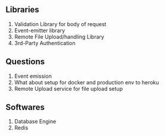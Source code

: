 ## Libraries

1. Validation Library for body of request
2. Event-emitter library
3. Remote File Upload/handling Library
4. 3rd-Party Authentication

## Questions

1. Event emission
2. What about setup for docker and production env to heroku
3. Remote Upload service for file upload setup

## Softwares

1. Database Engine
2. Redis
